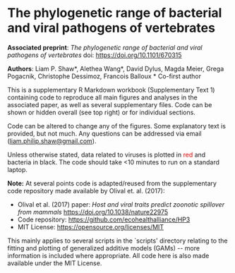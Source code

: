# The phylogenetic range of bacterial and viral pathogens of vertebrates

**Associated preprint**: *The phylogenetic range of bacterial and viral pathogens of vertebrates*
doi: https://doi.org/10.1101/670315

**Authors**: Liam P. Shaw\*, Alethea Wang\*, David Dylus, Magda Meier, Grega Pogacnik, Christophe Dessimoz, Francois Balloux
\* Co-first author

This is a supplementary R Markdown workbook (Supplementary Text 1) containing code to reproduce all main figures and analyses in the associated paper, as well as several supplementary files. Code can be shown or hidden overall (see top right) or for individual sections. 

Code can be altered to change any of the figures.  Some explanatory text is provided, but not much. Any questions can be addressed via email (liam.philip.shaw@gmail.com). 

Unless otherwise stated, data related to viruses is plotted in <span style="color:red">red</span> and bacteria in black. The code should take <10 minutes to run on a standard laptop. 

**Note:** At several points code is adapted/reused from the supplementary code repository made available by Olival et. al. (2017):

* Olival et al. (2017) paper: *Host and viral traits predict zoonotic spillover from mammals*  https://doi.org/10.1038/nature22975 
* Code repository: https://github.com/ecohealthalliance/HP3
* MIT License: https://opensource.org/licenses/MIT

This mainly applies to several scripts in the `scripts' directory relating to the fitting and plotting of generalized additive models (GAMs) -- more information is included where appropriate. All code here is also made available under the MIT License. 
